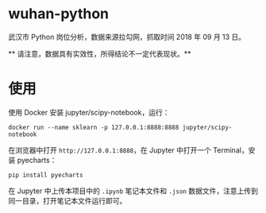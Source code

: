 # wuhan-python

武汉市 Python 岗位分析，数据来源拉勾网，抓取时间 2018 年 09 月 13 日。

** 请注意，数据具有实效性，所得结论不一定代表现状。**

# 使用

使用 Docker 安装 jupyter/scipy-notebook，运行：

```
docker run --name sklearn -p 127.0.0.1:8888:8888 jupyter/scipy-notebook
```

在浏览器中打开 `http://127.0.0.1:8888`，在 Jupyter 中打开一个 Terminal，安装 pyecharts：

```
pip install pyecharts
```

在 Jupyter 中上传本项目中的 `.ipynb` 笔记本文件和 `.json` 数据文件，注意上传到同一目录，打开笔记本文件运行即可。
